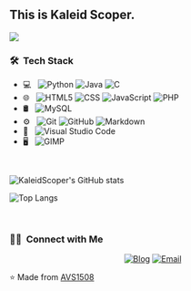 ## This is Kaleid Scoper.

<img src="[https://raw.githubusercontent.com/AVS1508/AVS1508/master/assets/Aditya%20Vikram%20Singh%20Banner.png](https://testgames.me/wp-content/uploads/2024/08/img_2242_5b36b05a0b3fd2ca353b24fafb07036c.png)">

<h3> 🛠 &nbsp;Tech Stack</h3>

- 💻 &nbsp;
  ![Python](https://img.shields.io/badge/Python-3776AB?style=for-the-badge&logo=python&logoColor=white)
  ![Java](https://img.shields.io/badge/Java-ED8B00?style=for-the-badge&logo=openjdk&logoColor=white)
  ![C](https://img.shields.io/badge/C-00599C?style=for-the-badge&logo=c&logoColor=white)
- 🌐 &nbsp;
  ![HTML5](https://img.shields.io/badge/-HTML5-333333?style=flat&logo=HTML5)
  ![CSS](https://img.shields.io/badge/-CSS-333333?style=flat&logo=CSS3&logoColor=1572B6)
  ![JavaScript](https://img.shields.io/badge/-JavaScript-333333?style=flat&logo=javascript)
  ![PHP](https://img.shields.io/badge/PHP-777BB4?style=for-the-badge&logo=php&logoColor=white)
- 🛢 &nbsp;
  ![MySQL](https://img.shields.io/badge/-MySQL-333333?style=flat&logo=mysql)
- ⚙️ &nbsp;
  ![Git](https://img.shields.io/badge/-Git-333333?style=flat&logo=git)
  ![GitHub](https://img.shields.io/badge/-GitHub-333333?style=flat&logo=github)
  ![Markdown](https://img.shields.io/badge/-Markdown-333333?style=flat&logo=markdown)
- 🔧 &nbsp;
  ![Visual Studio Code](https://img.shields.io/badge/-Visual%20Studio%20Code-333333?style=flat&logo=visual-studio-code&logoColor=007ACC)
- 🖥 &nbsp;
  ![GIMP](https://img.shields.io/badge/gimp-5C5543?style=for-the-badge&logo=gimp&logoColor=white)

<br/>

![KaleidScoper's GitHub stats](https://github-readme-stats.vercel.app/api?username=KaleidScoper&show_icons=true&theme=tokyonight)

![Top Langs](https://github-readme-stats.vercel.app/api/top-langs/?username=all-smile&layout=compact&theme=tokyonight)

<br/>

<h3> 🤝🏻 &nbsp;Connect with Me </h3>

<p align="center">
<a href="https://testgames.me/"><img alt="Blog" src="https://img.shields.io/badge/Website-testgames.me-blue?style=flat-square&logo=google-chrome"></a>
<a href="kaleided.scoper@gmail.com"><img alt="Email" src="https://img.shields.io/badge/Email-kaleided.scoper@gmail.com-blue?style=flat-square&logo=gmail"></a>
</p>

⭐️ Made from [AVS1508](https://github.com/AVS1508)
